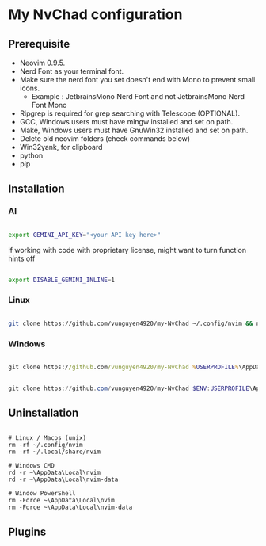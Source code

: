 # My NvChad configuration

## Prerequisite

- Neovim 0.9.5.
- Nerd Font as your terminal font.
- Make sure the nerd font you set doesn't end with Mono to prevent small icons.
  - Example : JetbrainsMono Nerd Font and not JetbrainsMono Nerd Font Mono
- Ripgrep is required for grep searching with Telescope (OPTIONAL).
- GCC, Windows users must have mingw installed and set on path.
- Make, Windows users must have GnuWin32 installed and set on path.
- Delete old neovim folders (check commands below)
- Win32yank, for clipboard
- python
- pip

## Installation

### AI

```bash

export GEMINI_API_KEY="<your API key here>"

```

if working with code with proprietary license, might want to turn function hints off

```bash

export DISABLE_GEMINI_INLINE=1

```

### Linux

```bash

git clone https://github.com/vunguyen4920/my-NvChad ~/.config/nvim && nvim

```

### Windows

```cmd

git clone https://github.com/vunguyen4920/my-NvChad %USERPROFILE%\AppData\Local\nvim && nvim

```

```powershell

git clone https://github.com/vunguyen4920/my-NvChad $ENV:USERPROFILE\AppData\Local\nvim && nvim

```

## Uninstallation

```shell

# Linux / Macos (unix)
rm -rf ~/.config/nvim
rm -rf ~/.local/share/nvim

# Windows CMD
rd -r ~\AppData\Local\nvim
rd -r ~\AppData\Local\nvim-data

# Window PowerShell
rm -Force ~\AppData\Local\nvim
rm -Force ~\AppData\Local\nvim-data

```

## Plugins
